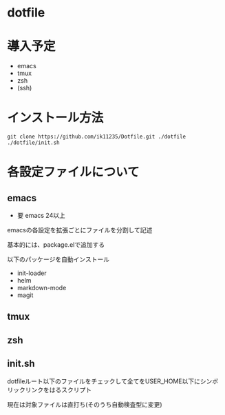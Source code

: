 dotfile
==================================

# 導入予定
* emacs
* tmux
* zsh
* (ssh)


# インストール方法
    git clone https://github.com/ik11235/Dotfile.git ./dotfile
    ./dotfile/init.sh

# 各設定ファイルについて
## emacs
- 要 emacs 24以上

 emacsの各設定を拡張ごとにファイルを分割して記述

 基本的には、package.elで追加する

 以下のパッケージを自動インストール
- init-loader
- helm
- markdown-mode
- magit

## tmux

## zsh

## init.sh
 dotfileルート以下のファイルをチェックして全てをUSER_HOME以下にシンボリックリンクをはるスクリプト
 
 現在は対象ファイルは直打ち(そのうち自動検査型に変更)
